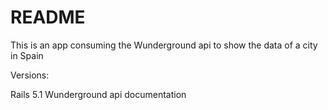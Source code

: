 # README

This is an app consuming the Wunderground api to show the data of a city in Spain

Versions:

Rails 5.1
Wunderground api documentation



